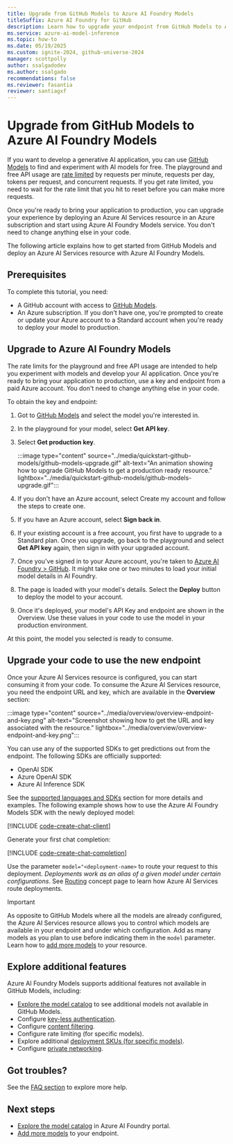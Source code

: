 ```yaml
---
title: Upgrade from GitHub Models to Azure AI Foundry Models
titleSuffix: Azure AI Foundry for GitHub
description: Learn how to upgrade your endpoint from GitHub Models to Azure AI Foundry Models
ms.service: azure-ai-model-inference
ms.topic: how-to
ms.date: 05/19/2025
ms.custom: ignite-2024, github-universe-2024
manager: scottpolly
author: ssalgadodev
ms.author: ssalgado
recommendations: false
ms.reviewer: fasantia
reviewer: santiagxf
---
```


# Upgrade from GitHub Models to Azure AI Foundry Models

If you want to develop a generative AI application, you can use [GitHub Models](https://docs.github.com/en/github-models/) to find and experiment with AI models for free. The playground and free API usage are [rate limited](https://docs.github.com/en/github-models/prototyping-with-ai-models#rate-limits) by requests per minute, requests per day, tokens per request, and concurrent requests. If you get rate limited, you need to wait for the rate limit that you hit to reset before you can make more requests.

Once you're ready to bring your application to production, you can upgrade your experience by deploying an Azure AI Services resource in an Azure subscription and start using Azure AI Foundry Models service. You don't need to change anything else in your code.

The following article explains how to get started from GitHub Models and deploy an Azure AI Services resource with Azure AI Foundry Models.

## Prerequisites

To complete this tutorial, you need:

* A GitHub account with access to [GitHub Models](https://docs.github.com/en/github-models/).
* An Azure subscription. If you don't have one, you're prompted to create or update your Azure account to a Standard account when you're ready to deploy your model to production.

## Upgrade to Azure AI Foundry Models

The rate limits for the playground and free API usage are intended to help you experiment with models and develop your AI application. Once you're ready to bring your application to production, use a key and endpoint from a paid Azure account. You don't need to change anything else in your code.

To obtain the key and endpoint:

1. Got to [GitHub Models](https://github.com/marketplace/models) and select the model you're interested in.

1. In the playground for your model, select **Get API key**.

2. Select **Get production key**.

    :::image type="content" source="../media/quickstart-github-models/github-models-upgrade.gif" alt-text="An animation showing how to upgrade GitHub Models to get a production ready resource." lightbox="../media/quickstart-github-models/github-models-upgrade.gif":::

3. If you don't have an Azure account, select Create my account and follow the steps to create one.

4. If you have an Azure account, select **Sign back in**.

5. If your existing account is a free account, you first have to upgrade to a Standard plan. Once you upgrade, go back to the playground and select **Get API key** again, then sign in with your upgraded account.

6. Once you've signed in to your Azure account, you're taken to [Azure AI Foundry > GitHub](https://ai.azure.com/GitHub). It might take one or two minutes to load your initial model details in AI Foundry.

7. The page is loaded with your model's details. Select the **Deploy** button to deploy the model to your account.

8. Once it's deployed, your model's API Key and endpoint are shown in the Overview. Use these values in your code to use the model in your production environment.

At this point, the model you selected is ready to consume.

## Upgrade your code to use the new endpoint

Once your Azure AI Services resource is configured, you can start consuming it from your code. To consume the Azure AI Services resource, you need the endpoint URL and key, which are available in the **Overview** section:

:::image type="content" source="../media/overview/overview-endpoint-and-key.png" alt-text="Screenshot showing how to get the URL and key associated with the resource." lightbox="../media/overview/overview-endpoint-and-key.png":::

You can use any of the supported SDKs to get predictions out from the endpoint. The following SDKs are officially supported:

* OpenAI SDK
* Azure OpenAI SDK
* Azure AI Inference SDK

See the [supported languages and SDKs](../../model-inference/supported-languages.md) section for more details and examples. The following example shows how to use the Azure AI Foundry Models SDK with the newly deployed model:

[!INCLUDE [code-create-chat-client](../../model-inference/includes/code-create-chat-client.md)]

Generate your first chat completion:

[!INCLUDE [code-create-chat-completion](../../model-inference/includes/code-create-chat-completion.md)]

Use the parameter `model="<deployment-name>` to route your request to this deployment. *Deployments work as an alias of a given model under certain configurations*. See [Routing](inference.md#routing) concept page to learn how Azure AI Services route deployments.

> [!IMPORTANT]
> As opposite to GitHub Models where all the models are already configured, the Azure AI Services resource allows you to control which models are available in your endpoint and under which configuration. Add as many models as you plan to use before indicating them in the `model` parameter. Learn how to [add more models](../../model-inference/how-to/create-model-deployments.md) to your resource.

## Explore additional features

Azure AI Foundry Models supports additional features not available in GitHub Models, including:

* [Explore the model catalog](https://ai.azure.com/github/models) to see additional models not available in GitHub Models.
* Configure [key-less authentication](../../model-inference/how-to/configure-entra-id.md).
* Configure [content filtering](../../model-inference/how-to/configure-content-filters.md).
* Configure rate limiting (for specific models).
* Explore additional [deployment SKUs (for specific models)](../../model-inference/concepts/deployment-types.md).
* Configure [private networking](../../../ai-services/cognitive-services-virtual-networks.md?context=/azure/ai-services/openai/context/context).

## Got troubles?

See the [FAQ section](../../model-inference/faq.yml) to explore more help.

## Next steps

* [Explore the model catalog](https://ai.azure.com/github/models) in Azure AI Foundry portal.
* [Add more models](../../model-inference/how-to/create-model-deployments.md) to your endpoint.
